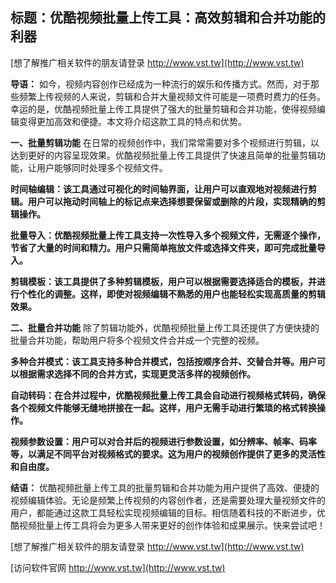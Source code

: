 ## **标题：优酷视频批量上传工具：高效剪辑和合并功能的利器**

[想了解推广相关软件的朋友请登录 http://www.vst.tw](http://www.vst.tw)

**导语：**
如今，视频内容创作已经成为一种流行的娱乐和传播方式。然而，对于那些频繁上传视频的人来说，剪辑和合并大量视频文件可能是一项费时费力的任务。幸运的是，优酷视频批量上传工具提供了强大的批量剪辑和合并功能，使得视频编辑变得更加高效和便捷。本文将介绍这款工具的特点和优势。

**一、批量剪辑功能**
在日常的视频创作中，我们常常需要对多个视频进行剪辑，以达到更好的内容呈现效果。优酷视频批量上传工具提供了快速且简单的批量剪辑功能，让用户能够同时处理多个视频文件。

**时间轴编辑：该工具通过可视化的时间轴界面，让用户可以直观地对视频进行剪辑。用户可以拖动时间轴上的标记点来选择想要保留或删除的片段，实现精确的剪辑操作。**

**批量导入：优酷视频批量上传工具支持一次性导入多个视频文件，无需逐个操作，节省了大量的时间和精力。用户只需简单拖放文件或选择文件夹，即可完成批量导入。**

**剪辑模板：该工具提供了多种剪辑模板，用户可以根据需要选择适合的模板，并进行个性化的调整。这样，即使对视频编辑不熟悉的用户也能轻松实现高质量的剪辑效果。**

**二、批量合并功能**
除了剪辑功能外，优酷视频批量上传工具还提供了方便快捷的批量合并功能，帮助用户将多个视频文件合并成一个完整的视频。

**多种合并模式：该工具支持多种合并模式，包括按顺序合并、交替合并等。用户可以根据需求选择不同的合并方式，实现更灵活多样的视频创作。**

**自动转码：在合并过程中，优酷视频批量上传工具会自动进行视频格式转码，确保各个视频文件能够无缝地拼接在一起。这样，用户无需手动进行繁琐的格式转换操作。**

**视频参数设置：用户可以对合并后的视频进行参数设置，如分辨率、帧率、码率等，以满足不同平台对视频格式的要求。这为用户的视频创作提供了更多的灵活性和自由度。**

**结语：**
优酷视频批量上传工具的批量剪辑和合并功能为用户提供了高效、便捷的视频编辑体验。无论是频繁上传视频的内容创作者，还是需要处理大量视频文件的用户，都能通过这款工具轻松实现视频编辑的目标。相信随着科技的不断进步，优酷视频批量上传工具将会为更多人带来更好的创作体验和成果展示。快来尝试吧！

[想了解推广相关软件的朋友请登录 http://www.vst.tw](http://www.vst.tw)


[访问软件官网 http://www.vst.tw](http://www.vst.tw)
